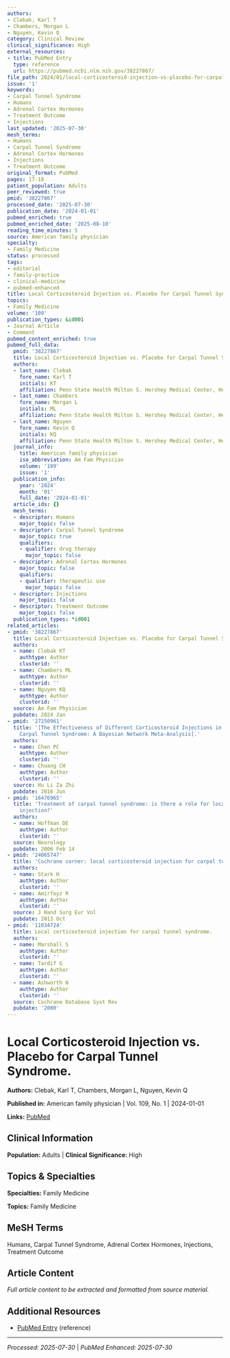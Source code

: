```yaml
---
authors:
- Clebak, Karl T
- Chambers, Morgan L
- Nguyen, Kevin Q
category: Clinical Review
clinical_significance: High
external_resources:
- title: PubMed Entry
  type: reference
  url: https://pubmed.ncbi.nlm.nih.gov/38227867/
file_path: 2024/01/local-corticosteroid-injection-vs-placebo-for-carpal-tunnel.md
issue: '1'
keywords:
- Carpal Tunnel Syndrome
- Humans
- Adrenal Cortex Hormones
- Treatment Outcome
- Injections
last_updated: '2025-07-30'
mesh_terms:
- Humans
- Carpal Tunnel Syndrome
- Adrenal Cortex Hormones
- Injections
- Treatment Outcome
original_format: PubMed
pages: 17-18
patient_population: Adults
peer_reviewed: true
pmid: '38227867'
processed_date: '2025-07-30'
publication_date: '2024-01-01'
pubmed_enriched: true
pubmed_enriched_date: '2025-08-10'
reading_time_minutes: 5
source: American family physician
specialty:
- Family Medicine
status: processed
tags:
- editorial
- family-practice
- clinical-medicine
- pubmed-enhanced
title: Local Corticosteroid Injection vs. Placebo for Carpal Tunnel Syndrome.
topics:
- Family Medicine
volume: '109'
publication_types: &id001
- Journal Article
- Comment
pubmed_content_enriched: true
pubmed_full_data:
  pmid: '38227867'
  title: Local Corticosteroid Injection vs. Placebo for Carpal Tunnel Syndrome.
  authors:
  - last_name: Clebak
    fore_name: Karl T
    initials: KT
    affiliation: Penn State Health Milton S. Hershey Medical Center, Hershey, Pennsylvania.
  - last_name: Chambers
    fore_name: Morgan L
    initials: ML
    affiliation: Penn State Health Milton S. Hershey Medical Center, Hershey, Pennsylvania.
  - last_name: Nguyen
    fore_name: Kevin Q
    initials: KQ
    affiliation: Penn State Health Milton S. Hershey Medical Center, Hershey, Pennsylvania.
  journal_info:
    title: American family physician
    iso_abbreviation: Am Fam Physician
    volume: '109'
    issue: '1'
  publication_info:
    year: '2024'
    month: '01'
    full_date: '2024-01-01'
  article_ids: {}
  mesh_terms:
  - descriptor: Humans
    major_topic: false
  - descriptor: Carpal Tunnel Syndrome
    major_topic: true
    qualifiers:
    - qualifier: drug therapy
      major_topic: false
  - descriptor: Adrenal Cortex Hormones
    major_topic: false
    qualifiers:
    - qualifier: therapeutic use
      major_topic: false
  - descriptor: Injections
    major_topic: false
  - descriptor: Treatment Outcome
    major_topic: false
  publication_types: *id001
related_articles:
- pmid: '38227867'
  title: Local Corticosteroid Injection vs. Placebo for Carpal Tunnel Syndrome.
  authors:
  - name: Clebak KT
    authtype: Author
    clusterid: ''
  - name: Chambers ML
    authtype: Author
    clusterid: ''
  - name: Nguyen KQ
    authtype: Author
    clusterid: ''
  source: Am Fam Physician
  pubdate: 2024 Jan
- pmid: '27250961'
  title: '[The Effectiveness of Different Corticosteroid Injections in Patients With
    Carpal Tunnel Syndrome: A Bayesian Network Meta-Analysis].'
  authors:
  - name: Chen PC
    authtype: Author
    clusterid: ''
  - name: Chuang CH
    authtype: Author
    clusterid: ''
  source: Hu Li Za Zhi
  pubdate: 2016 Jun
- pmid: '16476965'
  title: 'Treatment of carpal tunnel syndrome: is there a role for local corticosteroid
    injection?'
  authors:
  - name: Hoffman DE
    authtype: Author
    clusterid: ''
  source: Neurology
  pubdate: 2006 Feb 14
- pmid: '24065747'
  title: 'Cochrane corner: local corticosteroid injection for carpal tunnel syndrome.'
  authors:
  - name: Stark H
    authtype: Author
    clusterid: ''
  - name: Amirfeyz R
    authtype: Author
    clusterid: ''
  source: J Hand Surg Eur Vol
  pubdate: 2013 Oct
- pmid: '11034724'
  title: Local corticosteroid injection for carpal tunnel syndrome.
  authors:
  - name: Marshall S
    authtype: Author
    clusterid: ''
  - name: Tardif G
    authtype: Author
    clusterid: ''
  - name: Ashworth N
    authtype: Author
    clusterid: ''
  source: Cochrane Database Syst Rev
  pubdate: '2000'
---
```


# Local Corticosteroid Injection vs. Placebo for Carpal Tunnel Syndrome.

**Authors:** Clebak, Karl T, Chambers, Morgan L, Nguyen, Kevin Q

**Published in:** American family physician | Vol. 109, No. 1 | 2024-01-01

**Links:** [PubMed](https://pubmed.ncbi.nlm.nih.gov/38227867/)

## Clinical Information

**Population:** Adults | **Clinical Significance:** High

## Topics & Specialties

**Specialties:** Family Medicine

**Topics:** Family Medicine

## MeSH Terms

Humans, Carpal Tunnel Syndrome, Adrenal Cortex Hormones, Injections, Treatment Outcome

## Article Content

*Full article content to be extracted and formatted from source material.*

## Additional Resources

- [PubMed Entry](https://pubmed.ncbi.nlm.nih.gov/38227867/) (reference)

---

*Processed: 2025-07-30* | *PubMed Enhanced: 2025-07-30*
